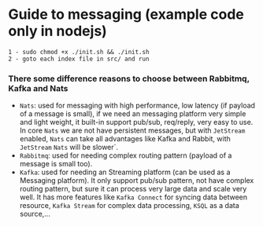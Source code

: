 # Guide to messaging (example code only in nodejs)

```python3
1 - sudo chmod +x ./init.sh && ./init.sh
2 - goto each index file in src/ and run
```

### There some difference reasons to choose between Rabbitmq, Kafka and Nats

-   `Nats`: used for messaging with high performance, low latency (if payload of a message is small), if we need an messaging platform very simple and light weight, it built-in support pub/sub, req/reply, very easy to use. In core `Nats` we are not have persistent messages, but with `JetStream` enabled, `Nats` can take all advantages like Kafka and Rabbit, with `JetStream` `Nats` will be slower`.
-   `Rabbitmq`: used for needing complex routing pattern (payload of a message is small too).
-   `Kafka`: used for needing an Streaming platform (can be used as a Messaging platform). It only support pub/sub pattern, not have complex routing pattern, but sure it can process very large data and scale very well. It has more features like `Kafka Connect` for syncing data between resource, `Kafka Stream` for complex data processing, `KSQL` as a data source,...
